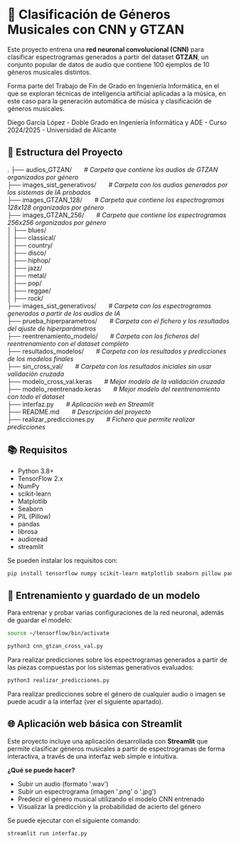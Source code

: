 # 🎵 Clasificación de Géneros Musicales con CNN y GTZAN

Este proyecto entrena una **red neuronal convolucional (CNN)** para clasificar espectrogramas generados a partir del dataset **GTZAN**, un conjunto popular de datos de audio que contiene 100 ejemplos de 10 géneros musicales distintos.

Forma parte del Trabajo de Fin de Grado en Ingeniería Informática, en el que se exploran técnicas de inteligencia artificial aplicadas a la música, en este caso para la generación automática de música y clasificación de géneros musicales.

Diego García López - Doble Grado en Ingeniería Informática y ADE - Curso 2024/2025 - Universidad de Alicante

## 📂 Estructura del Proyecto

. ├── audios_GTZAN/ &nbsp; &nbsp; &nbsp; *# Carpeta que contiene los audios de GTZAN organizados por género*  
├── images_sist_generativos/ &nbsp; &nbsp; &nbsp; *# Carpeta con los audios generados por los sistemas de IA probados*  
├── images_GTZAN_128/ &nbsp; &nbsp; &nbsp; *# Carpeta que contiene los espectrogramas 128x128 organizados por género*  
├── images_GTZAN_256/ &nbsp; &nbsp; &nbsp; *# Carpeta que contiene los espectrogramas 256x256 organizados por género*  
│ ├── blues/  
│ ├── classical/  
│ ├── country/  
│ ├── disco/  
│ ├── hiphop/  
│ ├── jazz/  
│ ├── metal/  
│ ├── pop/  
│ ├── reggae/  
│ ├── rock/  
├── images_sist_generativos/ &nbsp; &nbsp; &nbsp; *# Carpeta con los espectrogramas generados a partir de los audios de IA*  
├── prueba_hiperparametros/ &nbsp; &nbsp; &nbsp; *# Carpeta con el fichero y los resultados del ajuste de hiperparámetros*  
├── reentrenamiento_modelo/ &nbsp; &nbsp; &nbsp; *# Carpeta con los ficheros del reentrenamiento con el dataset completo*  
├── resultados_modelos/ &nbsp; &nbsp; &nbsp; *# Carpeta con los resultados y predicciones de los modelos finales*  
├── sin_cross_val/ &nbsp; &nbsp; &nbsp; *# Carpeta con los resultados iniciales sin usar validación cruzada*  
├── modelo_cross_val.keras &nbsp; &nbsp; &nbsp; *# Mejor modelo de la validación cruzada*  
├── modelo_reentrenado.keras &nbsp; &nbsp; &nbsp; *# Mejor modelo del reentrenamiento con todo el dataset*  
├── interfaz.py &nbsp; &nbsp; &nbsp; *# Aplicación web en Streamlit*  
├── README.md &nbsp; &nbsp; &nbsp; *# Descripción del proyecto*  
├── realizar_predicciones.py &nbsp; &nbsp; &nbsp; *# Fichero que permite realizar predicciones*  

## 📚 Requisitos

- Python 3.8+
- TensorFlow 2.x
- NumPy
- scikit-learn
- Matplotlib
- Seaborn
- PIL (Pillow)
- pandas
- librosa
- audioread
- streamlit

Se pueden instalar los requisitos con:
```bash
pip install tensorflow numpy scikit-learn matplotlib seaborn pillow pandas librosa audioread streamlit
```

## 🧪 Entrenamiento y guardado de un modelo
Para entrenar y probar varias configuraciones de la red neuronal, además de guardar el modelo:
```bash
source ~/tensorflow/bin/activate
```
```bash
python3 cnn_gtzan_cross_val.py
```

Para realizar predicciones sobre los espectrogramas generados a partir de las piezas compuestas por los sistemas generativos evaluados:
```bash
python3 realizar_predicciones.py
```

Para realizar predicciones sobre el género de cualquier audio o imagen se puede acudir a la interfaz (ver el siguiente apartado).

## 🌐 Aplicación web básica con Streamlit

Este proyecto incluye una aplicación desarrollada con **Streamlit** que permite clasificar géneros musicales a partir de espectrogramas de forma interactiva, a través de una interfaz web simple e intuitiva.

**¿Qué se puede hacer?**
- Subir un audio (formato '.wav')
- Subir un espectrograma (imagen '.png' o '.jpg')
- Predecir el género musical utilizando el modelo CNN entrenado
- Visualizar la predicción y la probabilidad de acierto del género

Se puede ejecutar con el siguiente comando:
```bash
streamlit run interfaz.py
```

